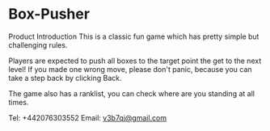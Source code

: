 # Box-Pusher

Product Introduction
This is a classic fun game which has pretty simple but challenging rules. 

Players are expected to push all boxes to the target point the get to the next level! If you made one wrong move, please don't panic, because you can take a step back by clicking Back. 

The game also has a ranklist, you can check where are you standing at all times.

Tel: +442076303552
Email:  v3b7qj@gmail.com
